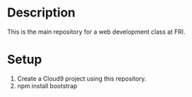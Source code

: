 # Description

This is the main repository for a web development class at FRI.

# Setup
1. Create a Cloud9 project using this repository.
2. npm install bootstrap
